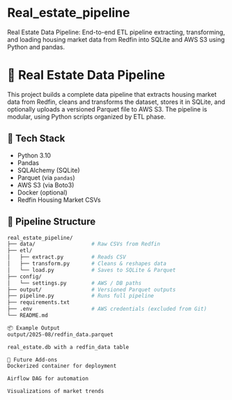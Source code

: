 # Real_estate_pipeline
Real Estate Data Pipeline: End-to-end ETL pipeline extracting, transforming, and loading housing market data from Redfin into SQLite and AWS S3 using Python and pandas.
# 🏡 Real Estate Data Pipeline

This project builds a complete data pipeline that extracts housing market data from Redfin, cleans and transforms the dataset, stores it in SQLite, and optionally uploads a versioned Parquet file to AWS S3. The pipeline is modular, using Python scripts organized by ETL phase.

## 🔧 Tech Stack
- Python 3.10
- Pandas
- SQLAlchemy (SQLite)
- Parquet (via `pandas`)
- AWS S3 (via Boto3)
- Docker (optional)
- Redfin Housing Market CSVs

## 📁 Pipeline Structure
```bash
real_estate_pipeline/
├── data/                  # Raw CSVs from Redfin
├── etl/
│   ├── extract.py         # Reads CSV
│   ├── transform.py       # Cleans & reshapes data
│   └── load.py            # Saves to SQLite & Parquet
├── config/
│   └── settings.py        # AWS / DB paths
├── output/                # Versioned Parquet outputs
├── pipeline.py            # Runs full pipeline
├── requirements.txt
├── .env                   # AWS credentials (excluded from Git)
└── README.md

📦 Example Output
output/2025-08/redfin_data.parquet

real_estate.db with a redfin_data table

🚀 Future Add-ons
Dockerized container for deployment

Airflow DAG for automation

Visualizations of market trends
